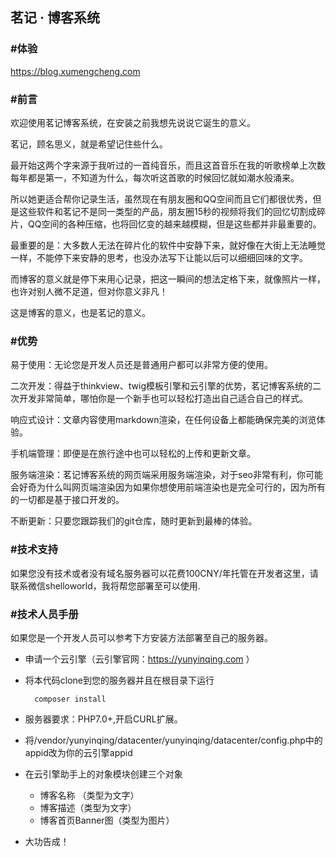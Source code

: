 ## 茗记 · 博客系统

### #体验

https://blog.xumengcheng.com

### #前言

欢迎使用茗记博客系统，在安装之前我想先说说它诞生的意义。

茗记，顾名思义，就是希望记住些什么。

最开始这两个字来源于我听过的一首纯音乐，而且这首音乐在我的听歌榜单上次数每年都是第一，不知道为什么，每次听这首歌的时候回忆就如潮水般涌来。

所以她更适合帮你记录生活，虽然现在有朋友圈和QQ空间而且它们都很优秀，但是这些软件和茗记不是同一类型的产品，朋友圈15秒的视频将我们的回忆切割成碎片，QQ空间的各种压缩，也将回忆变的越来越模糊，但是这些都并非最重要的。

最重要的是：大多数人无法在碎片化的软件中安静下来，就好像在大街上无法睡觉一样，不能停下来安静的思考，也没办法写下让能以后可以细细回味的文字。

而博客的意义就是停下来用心记录，把这一瞬间的想法定格下来，就像照片一样，也许对别人微不足道，但对你意义非凡！

这是博客的意义，也是茗记的意义。

### #优势

易于使用：无论您是开发人员还是普通用户都可以非常方便的使用。

二次开发：得益于thinkview、twig模板引擎和云引擎的优势，茗记博客系统的二次开发非常简单，哪怕你是一个新手也可以轻松打造出自己适合自己的样式。

响应式设计：文章内容使用markdown渲染，在任何设备上都能确保完美的浏览体验。

手机端管理：即便是在旅行途中也可以轻松的上传和更新文章。

服务端渲染：茗记博客系统的网页端采用服务端渲染，对于seo非常有利，你可能会好奇为什么叫网页端渲染因为如果你想使用前端渲染也是完全可行的，因为所有的一切都是基于接口开发的。

不断更新：只要您跟踪我们的git仓库，随时更新到最棒的体验。

### #技术支持

如果您没有技术或者没有域名服务器可以花费100CNY/年托管在开发者这里，请联系微信shelloworld，我将帮您部署至可以使用.

### #技术人员手册

如果您是一个开发人员可以参考下方安装方法部署至自己的服务器。

- 申请一个云引擎（云引擎官网：https://yunyinqing.com ）

- 将本代码clone到您的服务器并且在根目录下运行

        composer install

- 服务器要求：PHP7.0+,开启CURL扩展。

- 将/vendor/yunyinqing/datacenter/yunyinqing/datacenter/config.php中的appid改为你的云引擎appid

- 在云引擎助手上的对象模块创建三个对象
    
    - 博客名称 （类型为文字）
    - 博客描述（类型为文字）
    - 博客首页Banner图（类型为图片）

- 大功告成！
